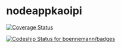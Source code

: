 # nodeappkaoipi 


[![Coverage Status](https://coveralls.io/repos/kaoizin/nodeappkaoipi/badge.svg)](https://coveralls.io/r/kaoizin/nodeappkaoipi)

[![Codeship Status for boennemann/badges](https://www.codeship.io/projects/74be60d0-ffd2-0132-d120-62f74f018091/status?branch=master)](https://www.codeship.io/projects/88228)
